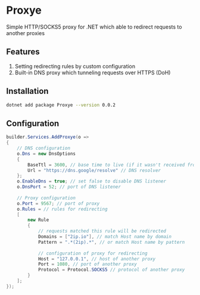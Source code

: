 ﻿# Proxye
Simple HTTP/SOCKS5 proxy for .NET which able to redirect requests to another proxies  

## Features
1. Setting redirecting rules by custom configuration
2. Built-in DNS proxy which tunneling requests over HTTPS (DoH)

## Installation
```bash
dotnet add package Proxye --version 0.0.2
```

## Configuration
```csharp
builder.Services.AddProxye(o =>
{
    // DNS configuration
    o.Dns = new DnsOptions
    {
        BaseTtl = 3600, // base time to live (if it wasn't received from DNS server)
        Url = "https://dns.google/resolve" // DNS resolver
    };
    o.EnableDns = true; // set false to disable DNS listener
    o.DnsPort = 52; // port of DNS listener
    
    // Proxy configuration
    o.Port = 9567; // port of proxy
    o.Rules = // rules for redirecting
    [
        new Rule
        {
            // requests matched this rule will be redirected
            Domains = ["2ip.io"], // match Host name by domain
            Pattern = ".*(2ip).*", // or match Host name by pattern
            
            // configuration of proxy for redirecting
            Host = "127.0.0.1", // host of another proxy
            Port = 1080, // port of another proxy
            Protocol = Protocol.SOCKS5 // protocol of another proxy
        }
    ];
});
```